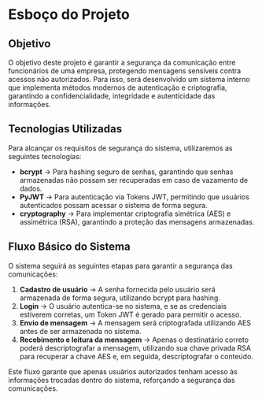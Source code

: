 # Esboço do Projeto

## Objetivo  
O objetivo deste projeto é garantir a segurança da comunicação entre funcionários de uma empresa, protegendo mensagens sensíveis contra acessos não autorizados. Para isso, será desenvolvido um sistema interno que implementa métodos modernos de autenticação e criptografia, garantindo a confidencialidade, integridade e autenticidade das informações.

## Tecnologias Utilizadas  
Para alcançar os requisitos de segurança do sistema, utilizaremos as seguintes tecnologias:

- **bcrypt** → Para hashing seguro de senhas, garantindo que senhas armazenadas não possam ser recuperadas em caso de vazamento de dados.  
- **PyJWT** → Para autenticação via Tokens JWT, permitindo que usuários autenticados possam acessar o sistema de forma segura.  
- **cryptography** → Para implementar criptografia simétrica (AES) e assimétrica (RSA), garantindo a proteção das mensagens armazenadas.  

## Fluxo Básico do Sistema  
O sistema seguirá as seguintes etapas para garantir a segurança das comunicações:

1. **Cadastro de usuário** → A senha fornecida pelo usuário será armazenada de forma segura, utilizando bcrypt para hashing.  
2. **Login** → O usuário autentica-se no sistema, e se as credenciais estiverem corretas, um Token JWT é gerado para permitir o acesso.  
3. **Envio de mensagem** → A mensagem será criptografada utilizando AES antes de ser armazenada no sistema.  
4. **Recebimento e leitura da mensagem** → Apenas o destinatário correto poderá descriptografar a mensagem, utilizando sua chave privada RSA para recuperar a chave AES e, em seguida, descriptografar o conteúdo.  

Este fluxo garante que apenas usuários autorizados tenham acesso às informações trocadas dentro do sistema, reforçando a segurança das comunicações.  
